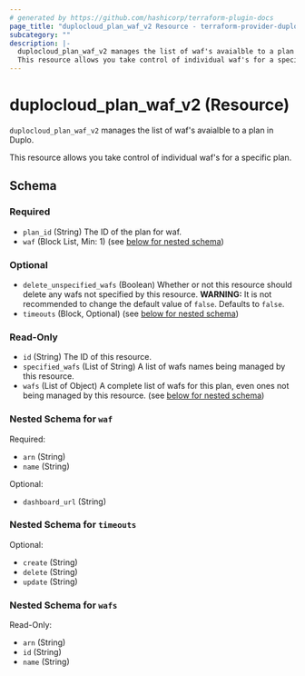 ```yaml
---
# generated by https://github.com/hashicorp/terraform-plugin-docs
page_title: "duplocloud_plan_waf_v2 Resource - terraform-provider-duplocloud"
subcategory: ""
description: |-
  duplocloud_plan_waf_v2 manages the list of waf's avaialble to a plan in Duplo.
  This resource allows you take control of individual waf's for a specific plan.
---
```


# duplocloud_plan_waf_v2 (Resource)

`duplocloud_plan_waf_v2` manages the list of waf's avaialble to a plan in Duplo.

This resource allows you take control of individual waf's for a specific plan.



<!-- schema generated by tfplugindocs -->
## Schema

### Required

- `plan_id` (String) The ID of the plan for waf.
- `waf` (Block List, Min: 1) (see [below for nested schema](#nestedblock--waf))

### Optional

- `delete_unspecified_wafs` (Boolean) Whether or not this resource should delete any wafs not specified by this resource. **WARNING:**  It is not recommended to change the default value of `false`. Defaults to `false`.
- `timeouts` (Block, Optional) (see [below for nested schema](#nestedblock--timeouts))

### Read-Only

- `id` (String) The ID of this resource.
- `specified_wafs` (List of String) A list of wafs names being managed by this resource.
- `wafs` (List of Object) A complete list of wafs for this plan, even ones not being managed by this resource. (see [below for nested schema](#nestedatt--wafs))

<a id="nestedblock--waf"></a>
### Nested Schema for `waf`

Required:

- `arn` (String)
- `name` (String)

Optional:

- `dashboard_url` (String)


<a id="nestedblock--timeouts"></a>
### Nested Schema for `timeouts`

Optional:

- `create` (String)
- `delete` (String)
- `update` (String)


<a id="nestedatt--wafs"></a>
### Nested Schema for `wafs`

Read-Only:

- `arn` (String)
- `id` (String)
- `name` (String)

